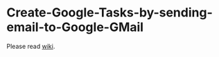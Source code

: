 # Create-Google-Tasks-by-sending-email-to-Google-GMail

Please read [wiki](../../wiki/Create-Google-Tasks-by-sending-email-to-Google-Gmail).
